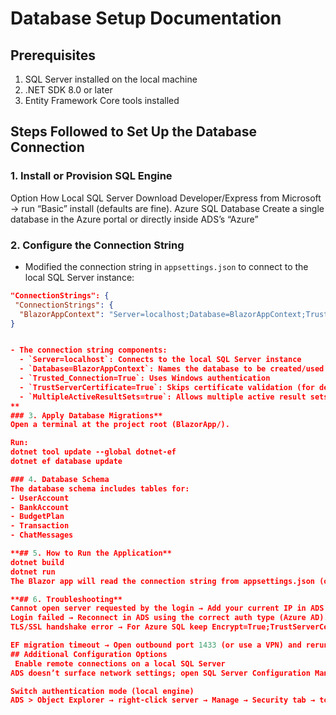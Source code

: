 # Database Setup Documentation

## Prerequisites
1. SQL Server installed on the local machine
2. .NET SDK 8.0 or later
3. Entity Framework Core tools installed

## Steps Followed to Set Up the Database Connection

### 1. Install or Provision SQL Engine
Option	How
Local SQL Server	Download Developer/Express from Microsoft → run “Basic” install (defaults are fine).
Azure SQL Database	Create a single database in the Azure portal or directly inside ADS’s “Azure” 

### 2. Configure the Connection String
- Modified the connection string in `appsettings.json` to connect to the local SQL Server instance:
```json
"ConnectionStrings": {
 "ConnectionStrings": {
  "BlazorAppContext": "Server=localhost;Database=BlazorAppContext;Trusted_Connection=True;TrustServerCertificate=True;MultipleActiveResultSets=true"
}


- The connection string components:
  - `Server=localhost`: Connects to the local SQL Server instance
  - `Database=BlazorAppContext`: Names the database to be created/used
  - `Trusted_Connection=True`: Uses Windows authentication
  - `TrustServerCertificate=True`: Skips certificate validation (for development)
  - `MultipleActiveResultSets=true`: Allows multiple active result sets
**
### 3. Apply Database Migrations**
Open a terminal at the project root (BlazorApp/).

Run:
dotnet tool update --global dotnet-ef   
dotnet ef database update       

### 4. Database Schema
The database schema includes tables for:
- UserAccount
- BankAccount
- BudgetPlan
- Transaction
- ChatMessages

**## 5. How to Run the Application**
dotnet build     
dotnet run
The Blazor app will read the connection string from appsettings.json (overridden by appsettings.Development.json or environment variables if present) and connect automatically.

**## 6. Troubleshooting**
Cannot open server requested by the login → Add your current IP in ADS: Azure tab → Server → Firewall rules.
Login failed → Reconnect in ADS using the correct auth type (Azure AD).
TLS/SSL handshake error → For Azure SQL keep Encrypt=True;TrustServerCertificate=False; for local dev set TrustServerCertificate=True.

EF migration timeout → Open outbound port 1433 (or use a VPN) and rerun dotnet ef database update.
## Additional Configuration Options
 Enable remote connections on a local SQL Server
ADS doesn’t surface network settings; open SQL Server Configuration Manager (still required) → SQL Server Network Configuration → enable TCP/IP → restart the service.

Switch authentication mode (local engine)
ADS > Object Explorer → right-click server → Manage → Security tab → toggle between Windows Only and Mixed Mode.
